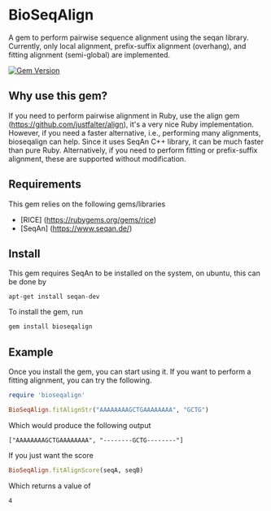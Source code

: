 # BioSeqAlign
A gem to perform pairwise sequence alignment using the seqan library. Currently, only local alignment, prefix-suffix alignment (overhang), and fitting alignment (semi-global) are implemented.

[![Gem Version](https://badge.fury.io/rb/bioseqalign.svg)](http://badge.fury.io/rb/bioseqalign)

## Why use this gem?
If you need to perform pairwise alignment in Ruby, use the align gem (https://github.com/justfalter/align), it's a very nice Ruby implementation. However, if you need a faster alternative, i.e., performing many alignments, bioseqalign can help. Since it uses SeqAn C++ library, it can be much faster than pure Ruby. Alternatively, if you need to perform fitting or prefix-suffix alignment, these are supported without modification.

## Requirements

This gem relies on the following gems/libraries
* [RICE] (https://rubygems.org/gems/rice)
* [SeqAn] (https://www.seqan.de/)

## Install

This gem requires SeqAn to be installed on the system, on ubuntu, this can be done by

```
apt-get install seqan-dev
```

To install the gem, run

```ruby
gem install bioseqalign
```

## Example
Once you install the gem, you can start using it. If you want to perform a fitting alignment, you can try the following.

```ruby    
require 'bioseqalign'

BioSeqAlign.fitAlignStr("AAAAAAAAGCTGAAAAAAAA", "GCTG")
```

Which would produce the following output
  
    ["AAAAAAAAGCTGAAAAAAAA", "--------GCTG--------"]

If you just want the score

```ruby
BioSeqAlign.fitAlignScore(seqA, seqB)
```

Which returns a value of

    4
